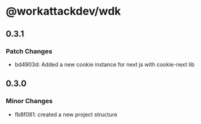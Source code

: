 # @workattackdev/wdk

## 0.3.1

### Patch Changes

- bd4903d: Added a new cookie instance for next js with cookie-next lib

## 0.3.0

### Minor Changes

- fb8f081: created a new project structure
